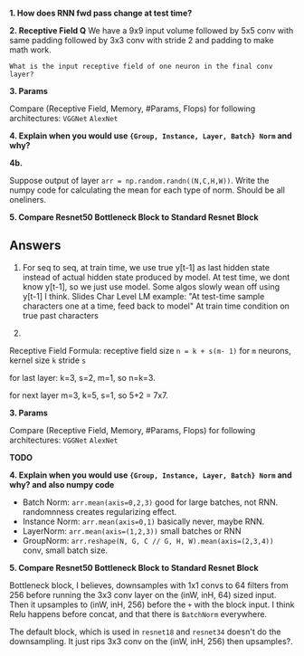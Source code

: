 **1. How does RNN fwd pass change at test time?**

**2. Receptive Field Q**
We have a 9x9 input volume
	followed by 5x5 conv with same padding
	followed by 3x3 conv with stride 2 and 	padding to make math work.

	What is the input receptive field of one neuron in the final conv layer?

**3. Params**

Compare (Receptive Field, Memory, #Params, Flops) for following architectures:
	`VGGNet`
	`AlexNet`


**4. Explain when you would use `{Group, Instance, Layer, Batch} Norm` and why?**

**4b.**

Suppose output of layer `arr = np.random.randn((N,C,H,W))`.
Write the numpy code for calculating the mean for each type of norm. Should be all oneliners.



**5. Compare Resnet50 Bottleneck Block to Standard Resnet Block**


## Answers
1.
	For seq to seq, at train time, we use true y[t-1] as last hidden state instead of actual hidden state produced by model.
	At test time, we dont know y[t-1], so we just use model.
	Some algos slowly wean off using y[t-1] I think.
	Slides Char Level LM example:
		"At test-time sample characters one at a time, feed back to model"
		At train time condition on true past characters

2.

Receptive Field Formula: receptive field size `n = k + s(m- 1)` for `m` neurons, kernel size `k` stride `s` 

for last layer: k=3, s=2, m=1, so n=k=3.

for next layer m=3, k=5, s=1, so 5+2 = 7x7.

**3. Params**

Compare (Receptive Field, Memory, #Params, Flops) for following architectures:
	`VGGNet`
	`AlexNet`

**TODO**

**4. Explain when you would use `{Group, Instance, Layer, Batch} Norm` and why?
and also numpy code**

- Batch Norm: 
	`arr.mean(axis=0,2,3)`
	good for large batches, not RNN.
	randomnness creates regularizing effect.
- Instance Norm: `arr.mean(axis=0,1)`
	basically never, maybe RNN.
- LayerNorm: `arr.mean(axis=(1,2,3))`
	small batches or RNN
- GroupNorm: `arr.reshape(N, G, C // G, H, W).mean(axis=(2,3,4))`
	conv, small batch size.

**5. Compare Resnet50 Bottleneck Block to Standard Resnet Block**

Bottleneck block, I believes, downsamples with 1x1 convs to 64 filters from 256 before running the 3x3 conv layer on the (inW, inH, 64) sized input. Then it upsamples to (inW, inH, 256) before the `+` with the block input. I think Relu happens before concat, and that there is `BatchNorm` everywhere.

The default block, which is used in `resnet18` and `resnet34` doesn't do the downsampling. It just rips 3x3 conv on the (inW, inH, 256) then upsamples?.


